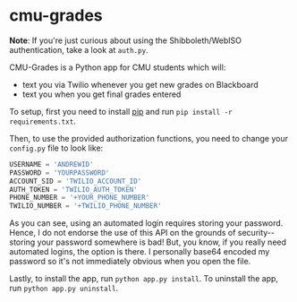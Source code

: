 cmu-grades
==========

**Note**: If you're just curious about using the Shibboleth/WebISO authentication, take a look at `auth.py`. 

CMU-Grades is a Python app for CMU students which will:
* text you via Twilio whenever you get new grades on Blackboard
* text you when you get final grades entered

To setup, first you need to install [pip](https://pypi.python.org/pypi/pip) and run `pip install -r requirements.txt`.

Then, to use the provided authorization functions, you need to change your `config.py` file to look like:

```python   
USERNAME = 'ANDREWID'
PASSWORD = 'YOURPASSWORD'
ACCOUNT_SID = 'TWILIO_ACCOUNT_ID'
AUTH_TOKEN = 'TWILIO_AUTH_TOKEN'
PHONE_NUMBER = '+YOUR_PHONE_NUMBER'
TWILIO_NUMBER = '+TWILIO_PHONE_NUMBER'
```

As you can see, using an automated login requires storing your password. Hence, I do not endorse the use of this API on
the grounds of security--storing your password somewhere is bad! But, you know, if you really need automated logins,
the option is there. I personally base64 encoded my password so it's not immediately obvious when you open the file.

Lastly, to install the app, run `python app.py install`. To uninstall the app, run `python app.py uninstall`.
